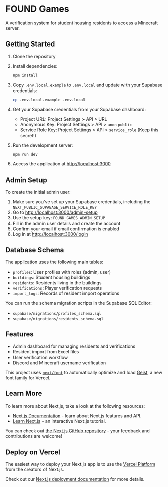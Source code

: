 # FOUND Games

A verification system for student housing residents to access a Minecraft server.

## Getting Started

1. Clone the repository
2. Install dependencies:
   ```bash
   npm install
   ```
3. Copy `.env.local.example` to `.env.local` and update with your Supabase credentials:

   ```bash
   cp .env.local.example .env.local
   ```

4. Get your Supabase credentials from your Supabase dashboard:

   - Project URL: Project Settings > API > URL
   - Anonymous Key: Project Settings > API > `anon` `public`
   - Service Role Key: Project Settings > API > `service_role` (Keep this secret!)

5. Run the development server:

   ```bash
   npm run dev
   ```

6. Access the application at [http://localhost:3000](http://localhost:3000)

## Admin Setup

To create the initial admin user:

1. Make sure you've set up your Supabase credentials, including the `NEXT_PUBLIC_SUPABASE_SERVICE_ROLE_KEY`
2. Go to [http://localhost:3000/admin-setup](http://localhost:3000/admin-setup)
3. Use the setup key: `FOUND_GAMES_ADMIN_SETUP`
4. Fill in the admin user details and create the account
5. Confirm your email if email confirmation is enabled
6. Log in at [http://localhost:3000/login](http://localhost:3000/login)

## Database Schema

The application uses the following main tables:

- `profiles`: User profiles with roles (admin, user)
- `buildings`: Student housing buildings
- `residents`: Residents living in the buildings
- `verifications`: Player verification requests
- `import_logs`: Records of resident import operations

You can run the schema migration scripts in the Supabase SQL Editor:

- `supabase/migrations/profiles_schema.sql`
- `supabase/migrations/residents_schema.sql`

## Features

- Admin dashboard for managing residents and verifications
- Resident import from Excel files
- User verification workflow
- Discord and Minecraft username verification

This project uses [`next/font`](https://nextjs.org/docs/app/building-your-application/optimizing/fonts) to automatically optimize and load [Geist](https://vercel.com/font), a new font family for Vercel.

## Learn More

To learn more about Next.js, take a look at the following resources:

- [Next.js Documentation](https://nextjs.org/docs) - learn about Next.js features and API.
- [Learn Next.js](https://nextjs.org/learn) - an interactive Next.js tutorial.

You can check out [the Next.js GitHub repository](https://github.com/vercel/next.js) - your feedback and contributions are welcome!

## Deploy on Vercel

The easiest way to deploy your Next.js app is to use the [Vercel Platform](https://vercel.com/new?utm_medium=default-template&filter=next.js&utm_source=create-next-app&utm_campaign=create-next-app-readme) from the creators of Next.js.

Check out our [Next.js deployment documentation](https://nextjs.org/docs/app/building-your-application/deploying) for more details.
